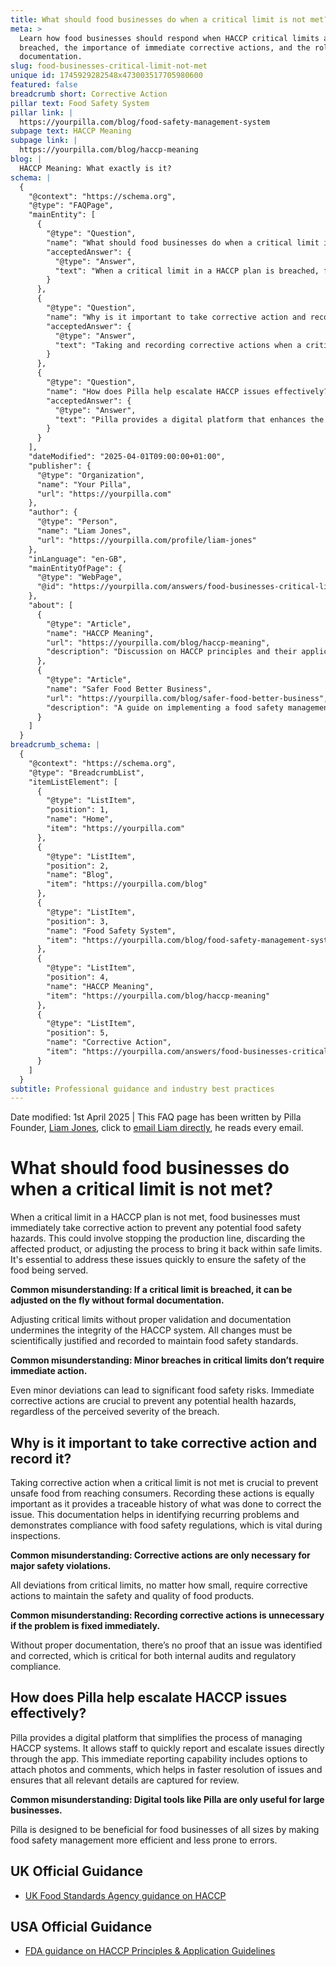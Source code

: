 ```yaml
---
title: What should food businesses do when a critical limit is not met?
meta: >
  Learn how food businesses should respond when HACCP critical limits are
  breached, the importance of immediate corrective actions, and the role of
  documentation.
slug: food-businesses-critical-limit-not-met
unique id: 1745929282548x473003517705980600
featured: false
breadcrumb short: Corrective Action
pillar text: Food Safety System
pillar link: |
  https://yourpilla.com/blog/food-safety-management-system
subpage text: HACCP Meaning
subpage link: |
  https://yourpilla.com/blog/haccp-meaning
blog: |
  HACCP Meaning: What exactly is it?
schema: |
  {
    "@context": "https://schema.org",
    "@type": "FAQPage",
    "mainEntity": [
      {
        "@type": "Question",
        "name": "What should food businesses do when a critical limit is not met?",
        "acceptedAnswer": {
          "@type": "Answer",
          "text": "When a critical limit in a HACCP plan is breached, food businesses must immediately take corrective actions. These actions may include stopping the production line, discarding the product involved, or adjusting the processes to reinstate safe conditions. Swiftly addressing these issues is vital for the safety of the food served."
        }
      },
      {
        "@type": "Question",
        "name": "Why is it important to take corrective action and record it?",
        "acceptedAnswer": {
          "@type": "Answer",
          "text": "Taking and recording corrective actions when a critical limit is not met is crucial to prevent unsafe food from harming consumers. Recording these actions provides a traceable history, helps identify recurring issues, and ensures compliance with food safety regulations, all of which are essential during inspections."
        }
      },
      {
        "@type": "Question",
        "name": "How does Pilla help escalate HACCP issues effectively?",
        "acceptedAnswer": {
          "@type": "Answer",
          "text": "Pilla provides a digital platform that enhances the management of HACCP systems, allowing quick issue reporting and escalation directly through the app. Staff can attach photos and comments with reports, speeding up issue resolution and ensuring detailed tracking, suitable for food businesses of all sizes."
        }
      }
    ],
    "dateModified": "2025-04-01T09:00:00+01:00",
    "publisher": {
      "@type": "Organization",
      "name": "Your Pilla",
      "url": "https://yourpilla.com"
    },
    "author": {
      "@type": "Person",
      "name": "Liam Jones",
      "url": "https://yourpilla.com/profile/liam-jones"
    },
    "inLanguage": "en-GB",
    "mainEntityOfPage": {
      "@type": "WebPage",
      "@id": "https://yourpilla.com/answers/food-businesses-critical-limit-not-met"
    },
    "about": [
      {
        "@type": "Article",
        "name": "HACCP Meaning",
        "url": "https://yourpilla.com/blog/haccp-meaning",
        "description": "Discussion on HACCP principles and their application for compliance with food safety regulations."
      },
      {
        "@type": "Article",
        "name": "Safer Food Better Business",
        "url": "https://yourpilla.com/blog/safer-food-better-business",
        "description": "A guide on implementing a food safety management system based on HACCP principles for improved food safety practices."
      }
    ]
  }
breadcrumb_schema: |
  {
    "@context": "https://schema.org",
    "@type": "BreadcrumbList",
    "itemListElement": [
      {
        "@type": "ListItem",
        "position": 1,
        "name": "Home",
        "item": "https://yourpilla.com"
      },
      {
        "@type": "ListItem",
        "position": 2,
        "name": "Blog",
        "item": "https://yourpilla.com/blog"
      },
      {
        "@type": "ListItem",
        "position": 3,
        "name": "Food Safety System",
        "item": "https://yourpilla.com/blog/food-safety-management-system"
      },
      {
        "@type": "ListItem",
        "position": 4,
        "name": "HACCP Meaning",
        "item": "https://yourpilla.com/blog/haccp-meaning"
      },
      {
        "@type": "ListItem",
        "position": 5,
        "name": "Corrective Action",
        "item": "https://yourpilla.com/answers/food-businesses-critical-limit-not-met"
      }
    ]
  }
subtitle: Professional guidance and industry best practices
---
```


Date modified: 1st April 2025 | This FAQ page has been written by Pilla Founder, [Liam Jones](https://yourpilla.com/profile/liam-jones), click to [email Liam directly](https://mailto:liam@yourpilla.com), he reads every email.

# What should food businesses do when a critical limit is not met?

When a critical limit in a HACCP plan is not met, food businesses must immediately take corrective action to prevent any potential food safety hazards. This could involve stopping the production line, discarding the affected product, or adjusting the process to bring it back within safe limits. It's essential to address these issues quickly to ensure the safety of the food being served.

**Common misunderstanding: If a critical limit is breached, it can be adjusted on the fly without formal documentation.**

Adjusting critical limits without proper validation and documentation undermines the integrity of the HACCP system. All changes must be scientifically justified and recorded to maintain food safety standards.

**Common misunderstanding: Minor breaches in critical limits don’t require immediate action.**

Even minor deviations can lead to significant food safety risks. Immediate corrective actions are crucial to prevent any potential health hazards, regardless of the perceived severity of the breach.

## Why is it important to take corrective action and record it?

Taking corrective action when a critical limit is not met is crucial to prevent unsafe food from reaching consumers. Recording these actions is equally important as it provides a traceable history of what was done to correct the issue. This documentation helps in identifying recurring problems and demonstrates compliance with food safety regulations, which is vital during inspections.

**Common misunderstanding: Corrective actions are only necessary for major safety violations.**

All deviations from critical limits, no matter how small, require corrective actions to maintain the safety and quality of food products.

**Common misunderstanding: Recording corrective actions is unnecessary if the problem is fixed immediately.**

Without proper documentation, there’s no proof that an issue was identified and corrected, which is critical for both internal audits and regulatory compliance.

## How does Pilla help escalate HACCP issues effectively?

Pilla provides a digital platform that simplifies the process of managing HACCP systems. It allows staff to quickly report and escalate issues directly through the app. This immediate reporting capability includes options to attach photos and comments, which helps in faster resolution of issues and ensures that all relevant details are captured for review.

**Common misunderstanding: Digital tools like Pilla are only useful for large businesses.**

Pilla is designed to be beneficial for food businesses of all sizes by making food safety management more efficient and less prone to errors.

## UK Official Guidance

-   [UK Food Standards Agency guidance on HACCP](https://www.gov.uk/food-safety-hazard-analysis)

## USA Official Guidance

-   [FDA guidance on HACCP Principles & Application Guidelines](https://www.fda.gov/food/hazard-analysis-critical-control-point-haccp/haccp-principles-application-guidelines)
